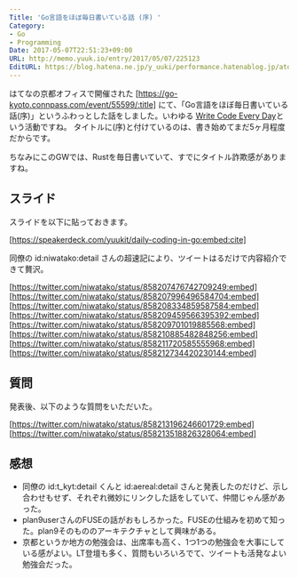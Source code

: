 ```yaml
---
Title: 'Go言語をほぼ毎日書いている話 (序) '
Category:
- Go
- Programming
Date: 2017-05-07T22:51:23+09:00
URL: http://memo.yuuk.io/entry/2017/05/07/225123
EditURL: https://blog.hatena.ne.jp/y_uuki/performance.hatenablog.jp/atom/entry/10328749687244032403
---
```


はてなの京都オフィスで開催された [https://go-kyoto.connpass.com/event/55599/:title] にて、「Go言語をほぼ毎日書いている話(序)」というふわっとした話をしました。いわゆる [Write Code Every Day](https://johnresig.com/blog/write-code-every-day/)という活動ですね。
タイトルに(序)と付けているのは、書き始めてまだ5ヶ月程度だからです。

ちなみにこのGWでは、Rustを毎日書いていて、すでにタイトル詐欺感がありますね。

## スライド

スライドを以下に貼っておきます。

[https://speakerdeck.com/yuukit/daily-coding-in-go:embed:cite]

同僚の id:niwatako:detail さんの超速記により、ツイートはるだけで内容紹介できて贅沢。

[https://twitter.com/niwatako/status/858207476742709249:embed]
[https://twitter.com/niwatako/status/858207996496584704:embed]
[https://twitter.com/niwatako/status/858208334859587584:embed]
[https://twitter.com/niwatako/status/858209459566395392:embed]
[https://twitter.com/niwatako/status/858209701019885568:embed]
[https://twitter.com/niwatako/status/858210885482848256:embed]
[https://twitter.com/niwatako/status/858211720585555968:embed]
[https://twitter.com/niwatako/status/858212734420230144:embed]

## 質問

発表後、以下のような質問をいただいた。

[https://twitter.com/niwatako/status/858213196246601729:embed]
[https://twitter.com/niwatako/status/858213518826328064:embed]

## 感想

- 同僚の id:t_kyt:detail くんと id:aereal:detail さんと発表したのだけど、示し合わせもせず、それぞれ微妙にリンクした話をしていて、仲間じゃん感があった。
- plan9userさんのFUSEの話がおもしろかった。FUSEの仕組みを初めて知った。plan9そのもののアーキテクチャとして興味がある。
- 京都というか地方の勉強会は、出席率も高く、1つ1つの勉強会を大事にしている感がよい。LT登壇も多く、質問もいろいろでて、ツイートも活発なよい勉強会だった。
